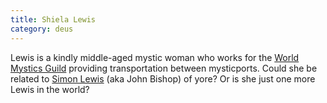 ```yaml
---
title: Shiela Lewis
category: deus
---
```

Lewis is a kindly middle-aged mystic woman who works for the [World Mystics Guild](org-mystics) providing transportation between mysticports. Could she be related to [Simon Lewis](ancient-history) (aka John Bishop) of yore? Or is she just one more Lewis in the world?
